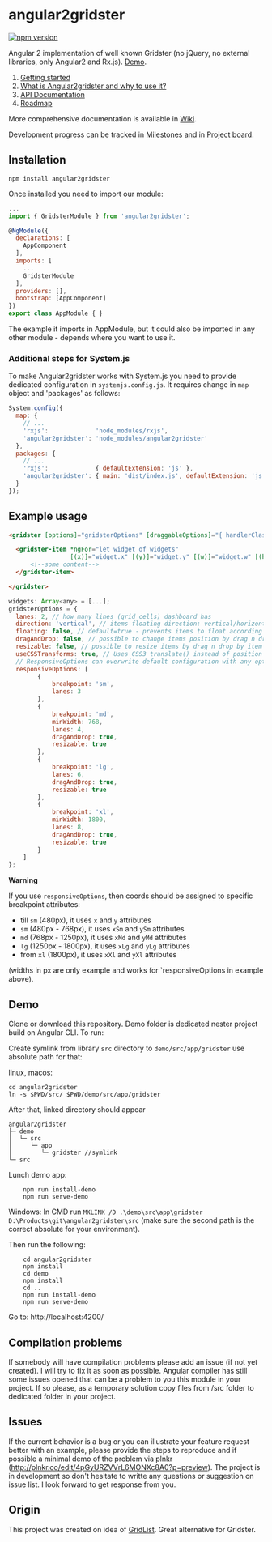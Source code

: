 # angular2gridster
[![npm version](https://badge.fury.io/js/angular2gridster.svg)](https://badge.fury.io/js/angular2gridster)

Angular 2 implementation of well known Gridster (no jQuery, no external libraries, only Angular2 and Rx.js). [Demo](https://swiety85.github.io/angular2gridster/).

1. [Getting started](https://github.com/swiety85/angular2gridster/wiki/Getting-started)
2. [What is Angular2gridster and why to use it?](https://github.com/swiety85/angular2gridster/wiki) 
3. [API Documentation](https://github.com/swiety85/angular2gridster/wiki/API-Documentation)
4. [Roadmap](https://github.com/swiety85/angular2gridster/wiki/Roadmap)

More comprehensive documentation is available in [Wiki](https://github.com/swiety85/angular2gridster/wiki).

Development progress can be tracked in [Milestones](https://github.com/swiety85/angular2gridster/milestones) and in [Project board](https://github.com/swiety85/angular2gridster/projects/1).

## Installation
```shell
npm install angular2gridster
```
Once installed you need to import our module:

```js
...
import { GridsterModule } from 'angular2gridster';

@NgModule({
  declarations: [
    AppComponent
  ],
  imports: [
    ...
    GridsterModule
  ],
  providers: [],
  bootstrap: [AppComponent]
})
export class AppModule { }
```
The example it imports in AppModule, but it could also be imported in any other module - depends where you want to use it.

### Additional steps for System.js

To make Angular2gridster works with System.js you need to provide dedicated configuration in `systemjs.config.js`.
It requires change in `map` object and 'packages' as follows:
```js
System.config({
  map: {
    // ...
    'rxjs':             'node_modules/rxjs',
    'angular2gridster': 'node_modules/angular2gridster'
  },
  packages: {
    // ...
    'rxjs':             { defaultExtension: 'js' },
    'angular2gridster': { main: 'dist/index.js', defaultExtension: 'js' }
  }
});
```

## Example usage

```html
<gridster [options]="gridsterOptions" [draggableOptions]="{ handlerClass: 'panel-heading' }">

  <gridster-item *ngFor="let widget of widgets" 
                 [(x)]="widget.x" [(y)]="widget.y" [(w)]="widget.w" [(h)]="widget.h">
      <!--some content-->
  </gridster-item>

</gridster>
```

```js
widgets: Array<any> = [...];
gridsterOptions = {
  lanes: 2, // how many lines (grid cells) dashboard has
  direction: 'vertical', // items floating direction: vertical/horizontal/none
  floating: false, // default=true - prevents items to float according to the direction (gravity)
  dragAndDrop: false, // possible to change items position by drag n drop
  resizable: false, // possible to resize items by drag n drop by item edge/corner
  useCSSTransforms: true, // Uses CSS3 translate() instead of position top/left - significant performance boost.
  // ResponsiveOptions can overwrite default configuration with any option available for specific breakpoint.
  responsiveOptions: [
        {
            breakpoint: 'sm',
            lanes: 3
        },
        {
            breakpoint: 'md',
            minWidth: 768,
            lanes: 4,
            dragAndDrop: true,
            resizable: true
        },
        {
            breakpoint: 'lg',
            lanes: 6,
            dragAndDrop: true,
            resizable: true
        },
        {
            breakpoint: 'xl',
            minWidth: 1800,
            lanes: 8,
            dragAndDrop: true,
            resizable: true
        }
    ]
};
```

**Warning**

If you use `responsiveOptions`, then coords should be assigned to specific breakpoint attributes:

- till `sm` (480px), it uses `x` and `y` attributes
- `sm` (480px - 768px), it uses `xSm` and `ySm` attributes
- `md` (768px - 1250px), it uses `xMd` and `yMd` attributes
- `lg` (1250px - 1800px), it uses `xLg` and `yLg` attributes
- from `xl` (1800px), it uses `xXl` and `yXl` attributes

(widths in px are only example and works for `responsiveOptions in example above).

## Demo

Clone or download this repository. Demo folder is dedicated nester project build on Angular CLI. To run:

Create symlink from library `src` directory to `demo/src/app/gridster` use absolute path for that:

linux, macos:
```shell
cd angular2gridster
ln -s $PWD/src/ $PWD/demo/src/app/gridster
```

After that, linked directory should appear
```
angular2gridster
├─ demo
│  └─ src
│     └─ app
│        └─ gridster //symlink
└─ src
```

Lunch demo app:

```shell
    npm run install-demo
    npm run serve-demo
```

Windows:
In CMD run `MKLINK /D .\demo\src\app\gridster D:\Products\git\angular2gridster\src` (make sure the second path is the correct absolute for your environment).

Then run the following:
```shell
    cd angular2gridster
    npm install
    cd demo
    npm install
    cd ..
    npm run install-demo
    npm run serve-demo
```

Go to: http://localhost:4200/

## Compilation problems
If somebody will have compilation problems please add an issue (if not yet created). I will try to fix it as soon as possible.
Angular compiler has still some issues opened that can be a problem to you this module in your project. If so please,
as a temporary solution copy files from /src folder to dedicated folder in your project.

## Issues

If the current behavior is a bug or you can illustrate your feature request better with an example, 
please provide the steps to reproduce and if possible a minimal demo of the problem via plnkr (http://plnkr.co/edit/4pGyURZVVrL6MONXc8A0?p=preview).
The project is in development so don't hesitate to writte any questions or suggestion on issue list.
I look forward to get response from you.

## Origin

This project was created on idea of [GridList](https://github.com/hootsuite/grid). Great alternative for Gridster.